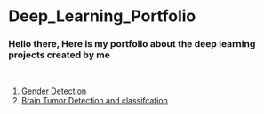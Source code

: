 # Deep_Learning_Portfolio
<h3>Hello there, Here is my portfolio about the deep learning projects created by me </h3><br>
<ol>
<li><a href="https://github.com/Keval-pandya/Deep_Learning_Portfolio/tree/main/Gender%20Detection"> Gender Detection </a></li>
<li><a href="https://github.com/Keval-pandya/Deep_Learning_Portfolio/tree/main/Brain%20Tumor%20Detection%20and%20Classification">Brain Tumor Detection and classifcation </a></li>
</ol>
